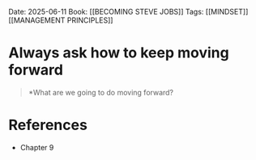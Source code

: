 Date: 2025-06-11
Book: [[BECOMING STEVE JOBS]]
Tags: [[MINDSET]] [[MANAGEMENT PRINCIPLES]]

# Always ask how to keep moving forward

>*What are we going to do moving forward?
# References 
- Chapter 9